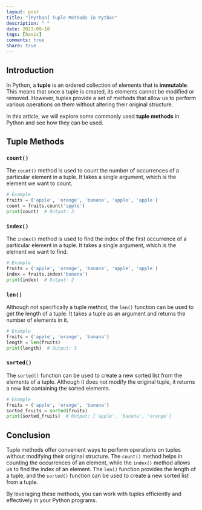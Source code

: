 ```yaml
---
layout: post
title: "[Python] Tuple Methods in Python"
description: " "
date: 2023-09-10
tags: [basic]
comments: true
share: true
---
```


## Introduction

In Python, a **tuple** is an ordered collection of elements that is **immutable**. This means that once a tuple is created, its elements cannot be modified or removed. However, tuples provide a set of methods that allow us to perform various operations on them without altering their original structure.

In this article, we will explore some commonly used **tuple methods** in Python and see how they can be used.

## Tuple Methods

### `count()`

The `count()` method is used to count the number of occurrences of a particular element in a tuple. It takes a single argument, which is the element we want to count.

```python
# Example
fruits = ('apple', 'orange', 'banana', 'apple', 'apple')
count = fruits.count('apple')
print(count)  # Output: 3
```

### `index()`

The `index()` method is used to find the index of the first occurrence of a particular element in a tuple. It takes a single argument, which is the element we want to find.

```python
# Example
fruits = ('apple', 'orange', 'banana', 'apple', 'apple')
index = fruits.index('banana')
print(index)  # Output: 2
```

### `len()`

Although not specifically a tuple method, the `len()` function can be used to get the length of a tuple. It takes a tuple as an argument and returns the number of elements in it.

```python
# Example
fruits = ('apple', 'orange', 'banana')
length = len(fruits)
print(length)  # Output: 3
```

### `sorted()`

The `sorted()` function can be used to create a new sorted list from the elements of a tuple. Although it does not modify the original tuple, it returns a new list containing the sorted elements.

```python
# Example
fruits = ('apple', 'orange', 'banana')
sorted_fruits = sorted(fruits)
print(sorted_fruits)  # Output: ['apple', 'banana', 'orange']
```

## Conclusion

Tuple methods offer convenient ways to perform operations on tuples without modifying their original structure. The `count()` method helps in counting the occurrences of an element, while the `index()` method allows us to find the index of an element. The `len()` function provides the length of a tuple, and the `sorted()` function can be used to create a new sorted list from a tuple.

By leveraging these methods, you can work with tuples efficiently and effectively in your Python programs.